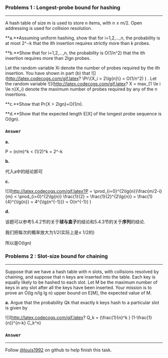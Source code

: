 ### Problems 1 : Longest-probe bound for hashing
***
A hash table of size m is used to store n items, with n ≤ m/2. Open addressing is used for collision resolution.
**a.**Assuming uniform hashing, show that for i=1,2,…,n, the probability is at most 2^−k that the ith insertion requires strictly more than k probes.
**b.**Show that for i=1,2,…,n, the probability is O(1/n^2) that the ith insertion requires more than 2lgn probes.
Let the random variable Xi denote the number of probes required by the ith insertion. You have shown in part (b) that 
![](http://latex.codecogs.com/gif.latex?\\Pr\\{X_i > 2\\lg{n}\\} =
O\(1/n^2\) ). Let the random variable 
![](http://latex.codecogs.com/gif.latex?X = max_{1 \\le i \\le n}X_i)denote the maximum number of probes required by any of the n insertions.
**c.**Show that Pr{X > 2lgn}=O(1/n).
**d.**Show that the expected length E[X] of the longest probe sequence is O(lgn).
### `Answer`
**a.**

P = (n/m)^k < (1/2)^k = 2^-k

**b.**

代入a中的结论即可

**c.**

![](http://latex.codecogs.com/gif.latex?P = \\prod_{i=0}^{2\\lg{n}}\\frac{m/2-i}{m} < \\prod_{i=0}^{2\\lg{n}} \\frac{1}{2} = \\frac{1}{2}^{2\\lg{n}} = \\frac{1}{4}^{\\lg{n}} = 4^{\\lg{n^{-1}}} = O\(n^{-1}\) )

**d.**

该题可以参考5.4.2节的关于**球与盒子**的结论和5.4.3节的关于**序列**的结论.

我们把每次的概率放大为1/2(实际上是≤ 1/2的) 

所以是O(lgn)



### Problems 2 : Slot-size bound for chaining
***
Suppose that we have a hash table with n slots, with collisions resolved by chaining, and suppose that n keys are inserted into the table. Each key is equally likely to be hashed to each slot. Let M be the maximum number of keys in any slot after all the keys have been inserted. Your mission is to prove an O(lg n/lg lg n) upper bound on E[M], the expected value of M.

**a.**
Argue that the probability Qk that exactly k keys hash to a particular slot is given by

![](http://latex.codecogs.com/gif.latex? Q_k = \(\\frac{1}{n}^k \) \(1-\\frac{1}{n}\)^{n-k} C_k^n)

### `Answer`



***
Follow [@louis1992](https://github.com/gzc) on github to help finish this task.

